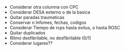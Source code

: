 - Considerar otra columna con CPC
- Considerar DESA externo o de la basica
- Quitar paradas traumaticas
- Conservar n Infomes, fechas, codigos
- Considerar Tiempo de rcps hasta exitus, o hasta ROSC
- Quitar duplicados
- Ritmo desfibrilable, no desfibrilable (0/1)
- Considerar lugares??